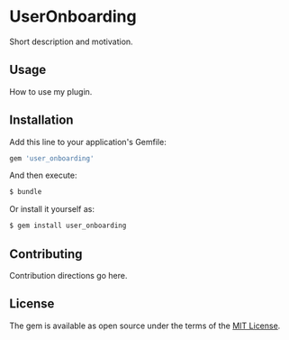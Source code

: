 # UserOnboarding
Short description and motivation.

## Usage
How to use my plugin.

## Installation
Add this line to your application's Gemfile:

```ruby
gem 'user_onboarding'
```

And then execute:
```bash
$ bundle
```

Or install it yourself as:
```bash
$ gem install user_onboarding
```

## Contributing
Contribution directions go here.

## License
The gem is available as open source under the terms of the [MIT License](https://opensource.org/licenses/MIT).
